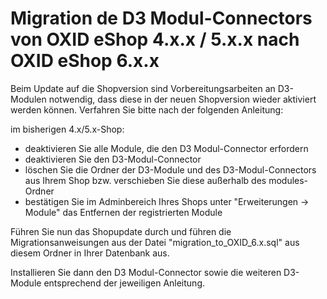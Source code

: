 # Migration de D3 Modul-Connectors von OXID eShop 4.x.x / 5.x.x nach OXID eShop 6.x.x

Beim Update auf die Shopversion sind Vorbereitungsarbeiten an D3-Modulen notwendig, 
dass diese in der neuen Shopversion wieder aktiviert werden können. Verfahren Sie 
bitte nach der folgenden Anleitung:

im bisherigen 4.x/5.x-Shop:

- deaktivieren Sie alle Module, die den D3 Modul-Connector erfordern
- deaktivieren Sie den D3-Modul-Connector
- löschen Sie die Ordner der D3-Module und des D3-Modul-Connectors 
aus Ihrem Shop bzw. verschieben Sie diese außerhalb des modules-Ordner
- bestätigen Sie im Adminbereich Ihres Shops unter "Erweiterungen -> Module" das 
Entfernen der registrierten Module

Führen Sie nun das Shopupdate durch und führen die Migrationsanweisungen aus der 
Datei "migration_to_OXID_6.x.sql" aus diesem Ordner in Ihrer Datenbank aus. 

Installieren Sie dann den D3 Modul-Connector sowie die weiteren D3-Module 
entsprechend der jeweiligen Anleitung.
